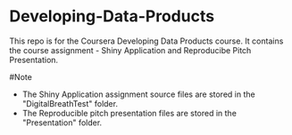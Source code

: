 # Developing-Data-Products

This repo is for the Coursera Developing Data Products course. 
It contains the course assignment - Shiny Application and Reproducibe Pitch Presentation.

#Note

* The Shiny Application assignment source files are stored in the "DigitalBreathTest" folder.
* The Reproducible pitch presentation files are stored in the "Presentation" folder.
